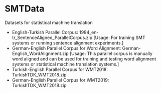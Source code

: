 SMTData
=======

Datasets for statistical machine translation

- English-Turkish Parallel Corpus: 1984_en-tr_SentenceAligned_ParallelCorpus.zip [Usage: For training SMT systems or running sentence alignment experiments.]
- German-English Parallel Corpus for Word Alignment: German-English_WordAlignment.zip [Usage: This parallel corpus is manually word aligned and can be used for training and testing word alignment systems or statistical machine translation systems.]
- Turkish-English Parallel Corpus for WMT2018: TurkishTDK_WMT2018.zip
- German-English Parallel Corpus for WMT2019: TurkishTDK_WMT2018.zip
